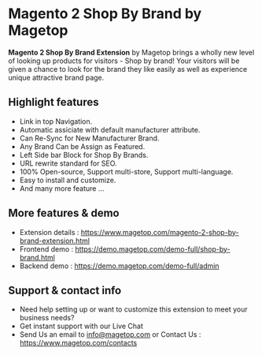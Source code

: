 # Magento 2 Shop By Brand by Magetop

**Magento 2 Shop By Brand Extension** by Magetop brings a wholly new level of looking up products for visitors - Shop by brand! Your visitors will be given a chance to look for the brand they like easily as well as experience unique attractive brand page.

## Highlight features

- Link in top Navigation.
- Automatic assiciate with default manufacturer attribute.
- Can Re-Sync for New Manufacturer Brand.
- Any Brand Can be Assign as Featured.
- Left Side bar Block for Shop By Brands.
- URL rewrite standard for SEO.
- 100% Open-source, Support multi-store, Support multi-language.
- Easy to install and customize.
- And many more feature ...

## More features & demo

- Extension details : https://www.magetop.com/magento-2-shop-by-brand-extension.html
- Frontend demo : https://demo.magetop.com/demo-full/shop-by-brand.html
- Backend demo : https://demo.magetop.com/demo-full/admin

## Support & contact info

- Need help setting up or want to customize this extension to meet your business needs? 
- Get instant support with our Live Chat
- Send Us an email to info@magetop.com or Contact Us : https://www.magetop.com/contacts
